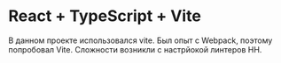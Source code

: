 # React + TypeScript + Vite

В данном проекте использовался vite. Был опыт с Webpack, поэтому попробовал Vite. Сложности возникли с настрйокой линтеров HH.